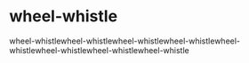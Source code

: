 # wheel-whistle
wheel-whistlewheel-whistlewheel-whistlewheel-whistlewheel-whistlewheel-whistlewheel-whistlewheel-whistle

